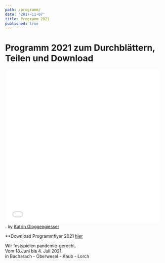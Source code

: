 ```yaml
---
path: /programm/
date: '2017-11-07'
title: Programm 2021
published: true
---
```


# Programm 2021 zum Durchblättern, Teilen und Download
<iframe allowfullscreen="true" style="border:none;width:100%;height:500px;" src="//e.issuu.com/embed.html?d=theaterfest_2021_web&u=hasenoderbein.de"></iframe>. 
<span style={{fontSize:'.9rem'}}>by <a href="https://www.hasenoderbein.de/">Katrin Gloggengiesser</a></span>     


     
   
**Download Programmflyer 2021 [hier](/Theaterfest_2021_A4_final.pdf)           
    
Wir festspielen pandemie-gerecht.   
Vom 18.Juni bis 4. Juli 2021.    
in Bacharach - Oberwesel - Kaub - Lorch    
